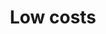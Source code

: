 ---
title: Low costs
point1: 19% corporation tax rate, lowest in the G20
point1Source: KPMG corporate tax rates table 2017
point2: Lower labour costs than Germany, France and Italy
point2Source: Eurostat April 2017
---